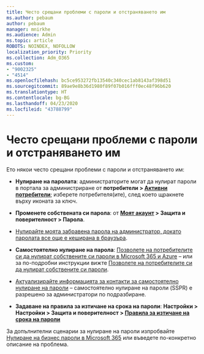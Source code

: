 ```yaml
---
title: Често срещани проблеми с пароли и отстраняването им
ms.author: pebaum
author: pebaum
manager: mnirkhe
ms.audience: Admin
ms.topic: article
ROBOTS: NOINDEX, NOFOLLOW
localization_priority: Priority
ms.collection: Adm_O365
ms.custom:
- "9002325"
- "4514"
ms.openlocfilehash: bc5ce953272fb13540c340cec1ab8143af398d51
ms.sourcegitcommit: 89ae9e8b36d1980f89f07b016fff0ec48f96b620
ms.translationtype: HT
ms.contentlocale: bg-BG
ms.lasthandoff: 04/23/2020
ms.locfileid: "43788799"
---
```

# <a name="common-password-issues-and-resolutions"></a>Често срещани проблеми с пароли и отстраняването им

Ето някои често срещани проблеми с пароли и отстраняването им:

- **Нулиране на паролата**: администраторите могат да нулират пароли в портала за администриране от **потребители > [Активни потребители](https://portal.office.com/adminportal/home#/users)**; изберете потребителя(ите), след което щракнете върху иконата за ключ.

- **Променете собствената си парола**: от **[Моят акаунт](https://portal.office.com/account/#home) > Защита и поверителност > Парола**.

- [Нулирайте моята забравена парола на администратор, докато паролата все още е кеширана в браузъра](https://docs.microsoft.com/microsoft-365/admin/add-users/reset-passwords?view=o365-worldwide#reset-my-office-365-tenant-admin-password).

- **Самостоятелно нулиране на парола**: [Позволете на потребителите си да нулират собствените си пароли в Microsoft 365 и Azure](https://portal.office.com/adminportal/home#/SettingsMultiPivot/:/Settings/L1/SelfServiceReset) – или за по-подробни инструкции вижте [Позволете на потребителите си да нулират собствените си пароли](https://docs.microsoft.com/microsoft-365/admin/add-users/let-users-reset-passwords).

- [Актуализирайте информацията за контакти за самостоятелно нулиране на пароли](https://go.microsoft.com/fwlink/?linkid=849451) – самостоятелно нулиране на пароли (SSPR) е разрешено за администратори по подразбиране. 

- **Задаване на правила за изтичане на срока на пароли**: **Настройки > Настройки > Защита и поверителност > [Правила за изтичане на срока на пароли](https://admin.microsoft.com/AdminPortal/Home#/SettingsMultiPivot/:/Settings/L1/PasswordPolicy)**

За допълнителни сценарии за нулиране на пароли изпробвайте [Нулиране на бизнес пароли в Microsoft 365](https://docs.microsoft.com/microsoft-365/admin/add-users/reset-passwords) или въведете по-конкретно описание на проблема.
